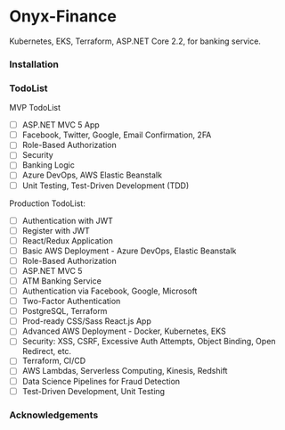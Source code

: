 # Onyx-Finance
Kubernetes, EKS, Terraform, ASP.NET Core 2.2, for banking service. 

### Installation

### TodoList

MVP TodoList
- [ ] ASP.NET MVC 5 App
- [ ] Facebook, Twitter, Google, Email Confirmation, 2FA
- [ ] Role-Based Authorization
- [ ] Security
- [ ] Banking Logic
- [ ] Azure DevOps, AWS Elastic Beanstalk
- [ ] Unit Testing, Test-Driven Development (TDD)

Production TodoList:
- [ ] Authentication with JWT
- [ ] Register with JWT
- [ ] React/Redux Application
- [ ] Basic AWS Deployment - Azure DevOps, Elastic Beanstalk
- [ ] Role-Based Authorization 
- [ ] ASP.NET MVC 5
- [ ] ATM Banking Service
- [ ] Authentication via Facebook, Google, Microsoft
- [ ] Two-Factor Authentication
- [ ] PostgreSQL, Terraform
- [ ] Prod-ready CSS/Sass React.js App
- [ ] Advanced AWS Deployment - Docker, Kubernetes, EKS
- [ ] Security: XSS, CSRF, Excessive Auth Attempts, Object Binding, Open Redirect, etc.
- [ ] Terraform, CI/CD
- [ ] AWS Lambdas, Serverless Computing, Kinesis, Redshift
- [ ] Data Science Pipelines for Fraud Detection
- [ ] Test-Driven Development, Unit Testing

### Acknowledgements
